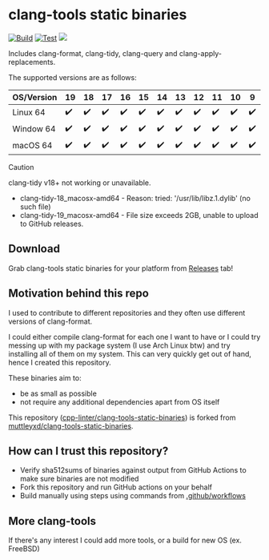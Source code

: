 # clang-tools static binaries

[![Build](https://github.com/cpp-linter/clang-tools-static-binaries/actions/workflows/build-amd64.yml/badge.svg)](https://github.com/cpp-linter/clang-tools-static-binaries/actions/workflows/build-amd64.yml)
[![Test](https://github.com/cpp-linter/clang-tools-static-binaries/actions/workflows/test.yml/badge.svg)](https://github.com/cpp-linter/clang-tools-static-binaries/actions/workflows/test.yml)
![](https://img.shields.io/badge/platform-linux--64%20%7C%20win--64%20%7C%20osx--64%20-blue)

Includes clang-format, clang-tidy, clang-query and clang-apply-replacements.

The supported versions are as follows:

|OS/Version |19|18 |17 |16 |15 |14 |13 |12 |11 |10 |9  |8  |7  |
|-----------|--|---|---|---|---|---|---|---|---|---|---|---|---|
|Linux 64   |✔️|✔️ |✔️|✔️|✔️ |✔️|✔️ |✔️ |✔️|✔️| ✔️|✔️|✔️ |
|Window 64  |✔️|✔️ |✔️|✔️|✔️ |✔️|✔️ |✔️ |✔️|✔️| ✔️|✔️|✔️ |
|macOS 64   |✔️|✔️ |✔️|✔️|✔️ |✔️|✔️ |✔️ |✔️|✔️| ✔️|✔️|✔️ |

> [!CAUTION]
> clang-tidy v18+ not working or unavailable.
> * clang-tidy-18_macosx-amd64 - Reason: tried: '/usr/lib/libz.1.dylib' (no such file)
> * clang-tidy-19_macosx-amd64 - File size exceeds 2GB, unable to upload to GitHub releases.

## Download

Grab clang-tools static binaries for your platform from [Releases](https://github.com/cpp-linter/clang-tools-static-binaries/releases) tab!

## Motivation behind this repo

I used to contribute to different repositories and they often use different versions of clang-format.

I could either compile clang-format for each one I want to have or I could try messing up with my package system (I use Arch Linux btw) and try installing all of them on my system.
This can very quickly get out of hand, hence I created this repository.

These binaries aim to:
- be as small as possible
- not require any additional dependencies apart from OS itself

This repository ([cpp-linter/clang-tools-static-binaries](https://github.com/cpp-linter/clang-tools-static-binaries)) is forked from [muttleyxd/clang-tools-static-binaries](https://github.com/muttleyxd/clang-tools-static-binaries).

## How can I trust this repository?

- Verify sha512sums of binaries against output from GitHub Actions to make sure binaries are not modified
- Fork this repository and run GitHub actions on your behalf
- Build manually using steps using commands from [.github/workflows](https://github.com/cpp-linter/clang-tools-static-binaries/tree/master/.github/workflows)

## More clang-tools

If there's any interest I could add more tools, or a build for new OS (ex. FreeBSD)

